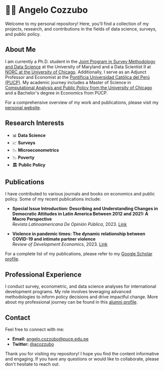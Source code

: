 # 👨‍💻 Angelo Cozzubo

Welcome to my personal repository! Here, you'll find a collection of my projects, research, and contributions in the fields of data science, surveys, and public policy.

## About Me

I am currently a Ph.D. student in the [Joint Program in Survey Methodology and Data Science](https://jpsm.umd.edu/) at the University of Maryland and a Data Scientist II at [NORC at the University of Chicago](https://www.norc.org/). Additionally, I serve as an Adjunct Professor and Economist at the [Pontificia Universidad Católica del Perú (PUCP)](https://www.pucp.edu.pe/). My academic journey includes a Master of Science in [Computational Analysis and Public Policy from the University of Chicago](capp.uchicago.edu/) and a Bachelor's degree in Economics from PUCP.

For a comprehensive overview of my work and publications, please visit my [personal website](https://sites.google.com/pucp.pe/acozz).

## Research Interests

- 📊 **Data Science**
- 📈 **Surveys**
- 📉 **Microeconometrics**
- 📉 **Poverty**
- 🏛️ **Public Policy**

## Publications

I have contributed to various journals and books on economics and public policy. Some of my recent publications include:

- **Special Issue Introduction: Describing and Understanding Changes in Democratic Attitudes in Latin America Between 2012 and 2021: A Macro Perspective**  
  *Revista Latinoamericana De Opinión Pública*, 2023. [Link](https://revistas.usal.es/cuatro/index.php/1852-9003/article/view/31897/29864)

- **Violence in pandemic times: The dynamic relationship between COVID-19 and intimate partner violence**  
  *Review of Development Economics*, 2023. [Link](https://onlinelibrary.wiley.com/doi/10.1111/rode.13059)

For a complete list of my publications, please refer to my [Google Scholar profile](https://scholar.google.com/citations?hl=en&user=PS3bSGEAAAAJ).

## Professional Experience

I conduct survey, econometric, and data science analyses for international development programs. My role involves leveraging advanced methodologies to inform policy decisions and drive impactful change. More about my professional journey can be found in this [alumni profile](https://harris.uchicago.edu/news-events/news/alumni-profile-angelo-cozzubo-mscapp21).

## Contact

Feel free to connect with me:

- **Email:** angelo.cozzubo@pucp.edu.pe
- **Twitter:** [@acozzubo](https://x.com/acozzubo)

Thank you for visiting my repository! I hope you find the content informative and engaging. If you have any questions or would like to collaborate, please don't hesitate to reach out.
